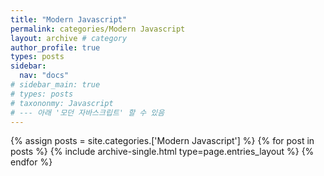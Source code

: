 ```yaml
---
title: "Modern Javascript"
permalink: categories/Modern Javascript
layout: archive # category
author_profile: true
types: posts
sidebar:
  nav: "docs"
# sidebar_main: true
# types: posts
# taxononmy: Javascript
# --- 아래 '모던 자바스크립트' 할 수 있음
---
```




{% assign posts = site.categories.['Modern Javascript'] %}
{% for post in posts %}
  {% include archive-single.html type=page.entries_layout %}
{% endfor %}
